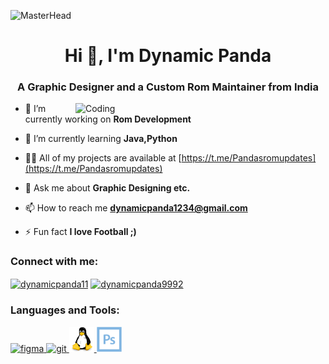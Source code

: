 ![MasterHead](https://miro.medium.com/v2/resize:fit:4800/format:webp/1*e3jNfHQGTe7f7ptGpa74yA.png)
<h1 align="center">Hi 👋, I'm Dynamic Panda</h1>
<h3 align="center">A Graphic Designer and a Custom Rom Maintainer from India</h3>
<img align="right" alt="Coding" width="400" src="https://media.giphy.com/media/qgQUggAC3Pfv687qPC/giphy.gif">

- 🔭 I’m currently working on **Rom Development**

- 🌱 I’m currently learning **Java,Python**

- 👨‍💻 All of my projects are available at [https://t.me/Pandasromupdates](https://t.me/Pandasromupdates)

- 💬 Ask me about **Graphic Designing etc.**

- 📫 How to reach me **dynamicpanda1234@gmail.com**

- ⚡ Fun fact **I love Football ;)**

<h3 align="left">Connect with me:</h3>
<p align="left">
<a href="https://instagram.com/dynamicpanda11" target="blank"><img align="center" src="https://raw.githubusercontent.com/rahuldkjain/github-profile-readme-generator/master/src/images/icons/Social/instagram.svg" alt="dynamicpanda11" height="30" width="40" /></a>
<a href="https://www.youtube.com/c/dynamicpanda9992" target="blank"><img align="center" src="https://raw.githubusercontent.com/rahuldkjain/github-profile-readme-generator/master/src/images/icons/Social/youtube.svg" alt="dynamicpanda9992" height="30" width="40" /></a>
</p>

<h3 align="left">Languages and Tools:</h3>
<p align="left"> <a href="https://www.figma.com/" target="_blank" rel="noreferrer"> <img src="https://www.vectorlogo.zone/logos/figma/figma-icon.svg" alt="figma" width="40" height="40"/> </a> <a href="https://git-scm.com/" target="_blank" rel="noreferrer"> <img src="https://www.vectorlogo.zone/logos/git-scm/git-scm-icon.svg" alt="git" width="40" height="40"/> </a> <a href="https://www.linux.org/" target="_blank" rel="noreferrer"> <img src="https://raw.githubusercontent.com/devicons/devicon/master/icons/linux/linux-original.svg" alt="linux" width="40" height="40"/> </a> <a href="https://www.photoshop.com/en" target="_blank" rel="noreferrer"> <img src="https://raw.githubusercontent.com/devicons/devicon/master/icons/photoshop/photoshop-line.svg" alt="photoshop" width="40" height="40"/> </a> </p>
